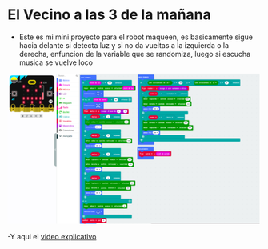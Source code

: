 # El Vecino a las 3 de la mañana

- Este es mi mini proyecto para el robot maqueen, es basicamente sigue hacia delante si detecta luz y si no da vueltas a la izquierda o la derecha,
enfuncion de la variable que se randomiza, luego si escucha musica se vuelve loco

![image text](vecino.png)

-Y aqui el [video explicativo]()
